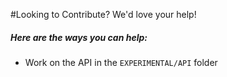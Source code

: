 #Looking to Contribute?
We'd love your help!

##### Here are the ways you can help:
- Work on the API in the `EXPERIMENTAL/API` folder
